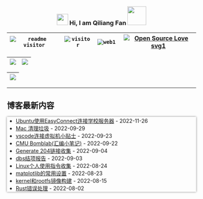 <link href="./style.css" type="text/css" rel="stylesheet">

<h3 align="center">
    <img src="https://media1.giphy.com/media/xUOwFXiC5Nfq6SKBKo/giphy.gif" width="30"/> Hi, I am Qiliang Fan <img width="50" style="margin:0; padding: 0; border: none;" src="https://media.giphy.com/media/J2awouDsf23R2vo2p5/giphy.gif"/>
</h3>

|<code class="shadow-cyan">![readme visitor](https://img.shields.io/badge/dynamic/json?url=https://busuanzi-github.torch-fan.workers.dev&query=$.site_uv&label=readme%20visitor&style=plastic) </code> | <code class="shadow-cyan">![visitor](https://img.shields.io/badge/dynamic/json?url=https://busuanzi-torch-fan.torch-fan.workers.dev/&query=$.site_uv&label=blog%20visitor&style=plastic)</code> | <code class="shadow-green">![web1](https://img.shields.io/mozilla-observatory/grade-score/www.torch-fan.site?label=blog%20observatory&logo=github&publish&style=plastic) </code> | [![Open Source Love svg1](https://badges.frapsoft.com/os/v1/open-source.svg?v=103)](https://www.torch-fan.site/)  |
| :--: | :--: | :--: | :--: |


| ![](https://github-profile-summary-cards.vercel.app/api/cards/profile-details?username=qiliangfan&theme=nord_bright) | ![](https://github-profile-summary-cards.vercel.app/api/cards/most-commit-language?username=qiliangfan&theme=nord_bright)|
| --| ---|

| ![](https://github-profile-trophy.vercel.app/?username=qiliangfan&column=7&theme=dracula) |
| :--: |


---

## 博客最新内容
<div style="box-shadow: 0px 0px 5px gray">

<!-- START_SECTION:blog -->
* <a href='https://www.torch-fan.site/2022/11/26/Ubuntu%E4%BD%BF%E7%94%A8EasyConnect%E8%BF%9E%E6%8E%A5%E5%AD%A6%E6%A0%A1%E6%9C%8D%E5%8A%A1%E5%99%A8/' target='_blank'>Ubuntu使用EasyConnect连接学校服务器</a> - 2022-11-26
* <a href='https://www.torch-fan.site/2022/09/29/Mac-%E6%B8%85%E7%90%86%E5%9E%83%E5%9C%BE/' target='_blank'>Mac 清理垃圾</a> - 2022-09-29
* <a href='https://www.torch-fan.site/2022/09/23/vscode%E8%BF%9E%E6%8E%A5%E8%99%9A%E6%8B%9F%E6%9C%BA%E5%B0%8F%E8%B4%B4%E5%A3%AB/' target='_blank'>vscode连接虚拟机小贴士</a> - 2022-09-23
* <a href='https://www.torch-fan.site/2022/09/22/CMU-Bomblab-%E6%B1%87%E7%BC%96%E5%B0%8F%E7%AC%94%E8%AE%B0/' target='_blank'>CMU Bomblab(汇编小笔记)</a> - 2022-09-22
* <a href='https://www.torch-fan.site/2022/09/04/Generate-204%E9%93%BE%E6%8E%A5%E6%94%B6%E9%9B%86/' target='_blank'>Generate 204链接收集</a> - 2022-09-04
* <a href='https://www.torch-fan.site/2022/09/03/dbs%E7%BB%93%E9%A1%B9%E6%8A%A5%E5%91%8A/' target='_blank'>dbs结项报告</a> - 2022-09-03
* <a href='https://www.torch-fan.site/2022/08/24/Linux%E4%B8%AA%E4%BA%BA%E4%BD%BF%E7%94%A8%E6%8C%87%E4%BB%A4%E6%94%B6%E9%9B%86/' target='_blank'>Linux个人使用指令收集</a> - 2022-08-24
* <a href='https://www.torch-fan.site/2022/08/23/matplotlib%E7%9A%84%E5%B8%B8%E7%94%A8%E8%AE%BE%E7%BD%AE/' target='_blank'>matplotlib的常用设置</a> - 2022-08-23
* <a href='https://www.torch-fan.site/2022/08/15/kernel%E5%92%8Crootfs%E9%95%9C%E5%83%8F%E6%9E%84%E5%BB%BA/' target='_blank'>kernel和rootfs镜像构建</a> - 2022-08-15
* <a href='https://www.torch-fan.site/2022/08/02/Rust%E9%94%99%E8%AF%AF%E5%A4%84%E7%90%86/' target='_blank'>Rust错误处理</a> - 2022-08-02
<!-- END_SECTION:blog -->

<div>